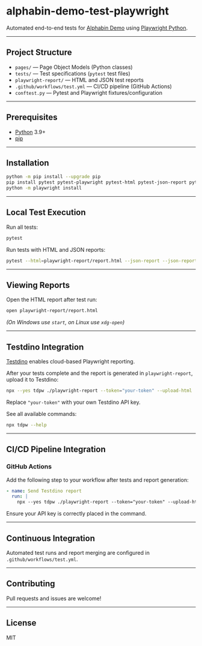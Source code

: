 # alphabin-demo-test-playwright

Automated end-to-end tests for [Alphabin Demo](https://demo.alphabin.co/) using [Playwright Python](https://playwright.dev/python/).

---

## Project Structure

- `pages/` — Page Object Models (Python classes)
- `tests/` — Test specifications (`pytest` test files)
- `playwright-report/` — HTML and JSON test reports
- `.github/workflows/test.yml` — CI/CD pipeline (GitHub Actions)
- `conftest.py` — Pytest and Playwright fixtures/configuration

---

## Prerequisites

- [Python](https://www.python.org/) 3.9+
- [pip](https://pip.pypa.io/en/stable/)

---

## Installation

```sh
python -m pip install --upgrade pip
pip install pytest pytest-playwright pytest-html pytest-json-report python-dotenv
python -m playwright install
```

---

## Local Test Execution

Run all tests:
```sh
pytest
```

Run tests with HTML and JSON reports:
```sh
pytest --html=playwright-report/report.html --json-report --json-report-file=playwright-report/report.json
```

---

## Viewing Reports

Open the HTML report after test run:
```sh
open playwright-report/report.html
```
*(On Windows use `start`, on Linux use `xdg-open`)*

---

## Testdino Integration

[Testdino](https://testdino.com/) enables cloud-based Playwright reporting.

After your tests complete and the report is generated in `playwright-report`, upload it to Testdino:

```sh
npx --yes tdpw ./playwright-report --token="your-token" --upload-html
```

Replace `"your-token"` with your own Testdino API key.

See all available commands:
```sh
npx tdpw --help
```

---

## CI/CD Pipeline Integration

### GitHub Actions

Add the following step to your workflow after tests and report generation:

```yaml
- name: Send Testdino report
  run: |
    npx --yes tdpw ./playwright-report --token="your-token" --upload-html
```

Ensure your API key is correctly placed in the command.

---

## Continuous Integration

Automated test runs and report merging are configured in `.github/workflows/test.yml`.

---

## Contributing

Pull requests and issues are welcome!

---

## License

MIT